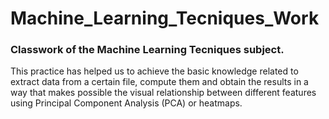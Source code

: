 # Machine_Learning_Tecniques_Work
### Classwork of the Machine Learning Tecniques subject.

This practice has helped us to achieve the basic knowledge related to extract data from a certain file, compute them and obtain the results in a way that makes possible the visual relationship between different features using Principal Component Analysis (PCA) or heatmaps.

